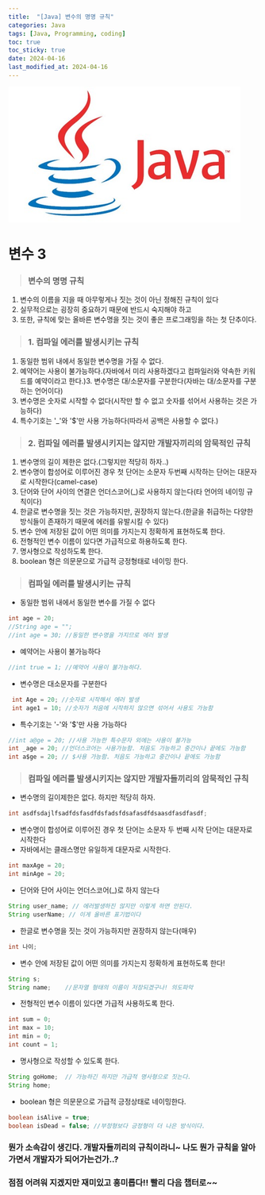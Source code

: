 ```yaml
---
title:  "[Java] 변수의 명명 규칙" 
categories: Java
tags: [Java, Programming, coding]
toc: true
toc_sticky: true
date: 2024-04-16
last_modified_at: 2024-04-16
---
```


![java.png](/assets/images/java.png)

# 변수 3

> ### 변수의 명명 규칙
1. 변수의 이름을 지을 때 아무렇게나 짓는 것이 아닌 정해진 규칙이 있다
2. 실무적으로는 굉장히 중요하기 때문에 반드시 숙지해야 하고
3. 또한, 규칙에 맞는 올바른 변수명을 짓는 것이 좋은 프로그래밍을 하는 첫 단추이다.

> ### 1. 컴파일 에러를 발생시키는 규칙
1. 동일한 범위 내에서 동일한 변수명을 가질 수 없다.
2. 예약어는 사용이 불가능하다.(자바에서 미리 사용하겠다고 컴파일러와 약속한 키워드를 예약이라고 한다.)3.  변수명은 대/소문자를 구분한다(자바는 대/소문자를 구분하는 언어이다)
4. 변수명은 숫자로 시작할 수 없다(시작만 할 수 없고 숫자를 섞어서 사용하는 것은 가능하다)
5. 특수기호는 '_'와 '$'만 사용 가능하다(따라서 공백은 사용할 수 없다.) 

> ### 2. 컴파일 에러를 발생시키지는 않지만 개발자끼리의 암묵적인 규칙 
1. 변수명의 길이 제한은 없다.(그렇지만 적당히 하자..)
2. 변수명이 합성어로 이루어진 경우 첫 단어는 소문자 두번째 시작하는 단어는 대문자로 시작한다(camel-case)
3. 단어와 단어 사이의 연결은 언더스코어(_)로 사용하지 않는다(타 언어의 네이밍 규칙이다)
4. 한글로 변수명을 짓는 것은 가능하지만, 권장하지 않는다.(한글을 취급하는 다양한 방식들이 존재하기 때문에 에러를 유발시킬 수 있다)
5. 변수 안에 저장된 값이 어떤 의미를 가지는지 정확하게 표현하도록 한다.
6. 전형적인 변수 이름이 있다면 가급적으로 하용하도록 한다.
7. 명사형으로 작성하도록 한다.
8. boolean 형은 의문문으로 가급적 긍정형태로 네이밍 한다.

> ### 컴파일 에러를 발생시키는 규칙
- 동일한 범위 내에서 동일한 변수를 가질 수 없다

~~~java
int age = 20;
//String age = "";
//int age = 30; //동일한 변수명을 가지므로 에러 발생
~~~

- 예약어는 사용이 불가능하다

~~~java
//int true = 1; //예약어 사용이 불가능하다.
~~~

- 변수명은 대소문자를 구분한다

~~~java
 int Age = 20; //숫자로 시작해서 에러 발생
 int age1 = 10; //숫자가 처음에 시작하지 않으면 섞어서 사용도 가능함
~~~

- 특수기호는 '-'와 '$'만 사용 가능하다

~~~java
//int a@ge = 20; //사용 가능한 특수문자 외에는 사용이 불가능
int _age = 20; //언더스코어는 사용가능함. 처음도 가능하고 중간이나 끝에도 가능함
int a$ge = 20; // $사용 가능함. 처음도 가능하고 중간이나 끝에도 가능함
~~~

> ### 컴파일 에러를 발생시키지는 않지만 개발자들끼리의 암묵적인 규칙
- 변수명의 길이제한은 없다. 하지만 적당히 하자.

~~~java
int asdfsdajlfsadfdsfasdfdsfadsfdsafasdfdsaasdfasdfasdf;
~~~

- 변수명이 합성어로 이루어진 경우 첫 단어는 소문자 두 번째 시작 단어는 대문자로 시작한다
- 자바에서는 클래스명만 유일하게 대문자로 시작한다.

~~~java
int maxAge = 20;
int minAge = 20;
~~~

- 단어와 단어 사이는 언더스코어(_)로 하지 않는다

~~~java
String user_name; // 에러발생하진 않지만 이렇게 하면 안된다.
String userName; // 이게 올바른 표기법이다
~~~

- 한글로 변수명을 짓는 것이 가능하지만 권장하지 않는다(매우)

~~~java
int 나이;
~~~

- 변수 안에 저장된 값이 어떤 의미를 가지는지 정확하게 표현하도록 한다!

~~~java
String s;
String name;    //문자열 형태의 이름이 저장되겠구나! 의도파악
~~~

- 전형적인 변수 이름이 있다면 가급적 사용하도록 한다.

~~~java
int sum = 0;
int max = 10;
int min = 0;
int count = 1;
~~~

- 명사형으로 작성할 수 있도록 한다.

~~~java
String goHome;  // 가능하긴 하지만 가급적 명사형으로 짓는다.
String home;
~~~

- boolean 형은 의문문으로 가급적 긍정상태로 네이밍한다.

~~~java
boolean isAlive = true;
boolean isDead = false; //부정형보다 긍정형이 더 나은 방식이다.
~~~

### 뭔가 소속감이 생긴다. 개발자들끼리의 규칙이라니~ 나도 뭔가 규칙을 알아가면서 개발자가 되어가는건가..?

### 점점 어려워 지겠지만 재미있고 흥미롭다!! 빨리 다음 챕터로~~
